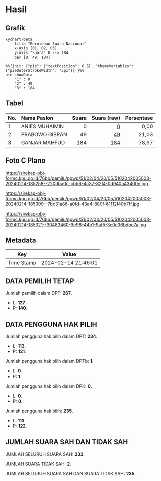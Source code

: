 # Hasil

## Grafik

```mermaid
xychart-beta
    title "Perolehan Suara Nasional"
    x-axis [01, 02, 03]
    y-axis "Suara" 0 --> 184
    bar [0, 49, 184]
```

```mermaid
%%{init: {"pie": {"textPosition": 0.5}, "themeVariables": {"pieOuterStrokeWidth": "5px"}} }%%
pie showData
    "1" : 0
    "2" : 49
    "3" : 184
```

## Tabel

| No. | Nama Paslon    | Suara | Suara (raw) | Persentase |
|:--- |:-------------- | -----:| -----------:| ----------:|
| 1   | ANIES MUHAIMIN | 0     | [0][p-1]    | 0,00       |
| 2   | PRABOWO GIBRAN | 49    | [49][p-2]   | 21,03      |
| 3   | GANJAR MAHFUD  | 184   | [184][p-3]  | 78,97      |


[p-1]: https://github.com/gigit-pemilu/pemilu-2024/blob/main/pilpres/hitung-suara/sub/51-bali/sub/02-tabanan/sub/04-kerambitan/sub/2005-tista/sub/003-tps/sub/paslon-1.txt
[p-2]: https://github.com/gigit-pemilu/pemilu-2024/blob/main/pilpres/hitung-suara/sub/51-bali/sub/02-tabanan/sub/04-kerambitan/sub/2005-tista/sub/003-tps/sub/paslon-2.txt
[p-3]: https://github.com/gigit-pemilu/pemilu-2024/blob/main/pilpres/hitung-suara/sub/51-bali/sub/02-tabanan/sub/04-kerambitan/sub/2005-tista/sub/003-tps/sub/paslon-3.txt

## Foto C Plano

https://sirekap-obj-formc.kpu.go.id/76bb/pemilu/ppwp/51/02/04/20/05/5102042005003-20240214-185258--220dba0c-cbb6-4c37-82f4-0d940a43400e.jpg

https://sirekap-obj-formc.kpu.go.id/76bb/pemilu/ppwp/51/02/04/20/05/5102042005003-20240214-185309--7bc31a86-a0fd-43a4-880f-61112f40b7ff.jpg

https://sirekap-obj-formc.kpu.go.id/76bb/pemilu/ppwp/51/02/04/20/05/5102042005003-20240214-185321--30483460-9e98-44b1-9af5-3c0c36bdbc7a.jpg


## Metadata

| Key        | Value               |
| ---------- | ------------------- |
| Time Stamp | 2024-02-14 21:46:01 |


## DATA PEMILIH TETAP

Jumlah pemilih dalam DPT: **267**.
 * L: **127**.
 * P: **140**.

## DATA PENGGUNA HAK PILIH

Jumlah pengguna hak pilih dalam DPT: **234**.
 * L: **113**.
 * P: **121**.

Jumlah pengguna hak pilih dalam DPTb: **1**.
 * L: **0**.
 * P: **1**.

Jumlah pengguna hak pilih dalam DPK: **0**.
 * L: **0**.
 * P: **0**.

Jumlah pengguna hak pilih: **235**.
 * L: **113**.
 * P: **122**.

## JUMLAH SUARA SAH DAN TIDAK SAH

JUMLAH SELURUH SUARA SAH: **233**.

JUMLAH SUARA TIDAK SAH: **2**.

JUMLAH SELURUH SUARA SAH DAN SUARA TIDAK SAH: **235**.


